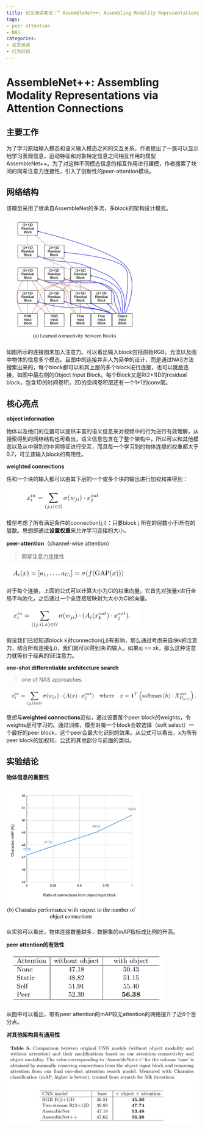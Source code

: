 ```yaml
---
title: 论文阅读笔记：“ AssembleNet++: Assembling Modality Representations via Attention Connections”
tags: 
- peer attention
- NAS
categories:
- 论文阅读
- 行为识别
---
```


# AssembleNet++: Assembling Modality Representations via Attention Connections

## 主要工作

为了学习原始输入模态和语义输入模态之间的交互关系，作者提出了一族可以显示地学习表观信息，运动特征和对象特定信息之间相互作用的模型AssembleNet++。为了对这种不同模态信息的相互作用进行建模，作者搜索了块间的同辈注意力连接性，引入了创新性的peer-attention模块。

## 网络结构

该模型采用了继承自AssembleNet的多流，多block的架构设计模式。

<img src="https://raw.githubusercontent.com/coelien/image-hosting/master/img/202205301641284.png" alt="image-20220530164115003" style="zoom:50%;" />

如图所示的连接图未加入注意力。可以看出输入block包括原始RGB，光流以及图中物体的信息多个模态。且图中的连接并非人为简单的设计，而是通过NAS方法搜索出来的，每个block都可以和其上层的多个block进行连接，也可以跳层连接，如图中最右侧的Object Input Block。每个Block又是R(2+1)D的residual block，包含1D的时间卷积，2D的空间卷积层还有一个1*1的conv层。

## 核心亮点

**object information**

物体以及他们的位置可以提供丰富的语义信息来对视频中的行为进行有效理解，从搜索得到的网络结构也可看出，语义信息包含在了整个架构中，所以可以和其他模态以及从中得到的中间特征进行交互，而且每一个学习到的物体连接的权重都大于0.7，可见该输入block的有用性。

**weighted connections**

任和一个块的输入都可以由其下层的一个或多个块的输出进行加权和来得到：

<img src="https://raw.githubusercontent.com/coelien/image-hosting/master/img/202205311952372.png" alt="image-20220531195223271" style="zoom:50%;" />

模型考虑了所有满足条件的connection(j,i)：只要block j 所在的层数小于i所在的层数。思想即通过**设置权重**来允许学习连接的大小。

**peer-attention**（channel-wise attention）

> 同辈注意力连接性

<img src="https://raw.githubusercontent.com/coelien/image-hosting/master/img/202205311956830.png" alt="image-20220531195640795" style="zoom:50%;" />

对于每个连接，上面的公式可以计算大小为Ci的权重向量。它首先对张量x进行全局平均池化，之后通过一个全连接层映射为大小为Ci的向量。

<img src="https://raw.githubusercontent.com/coelien/image-hosting/master/img/202205311957675.png" alt="image-20220531195707644" style="zoom:50%;" />

假设我们已经知道block k对connection(j,i)有影响，那么通过考虑来自块k的注意力，结合所有连接(j,i)，我们就可以得到块i的输入，如果xj == xk，那么这种注意力就等价于经典的SE注意力。

 **one-shot differentiable architecture search**

> one of NAS approaches

<img src="https://raw.githubusercontent.com/coelien/image-hosting/master/img/202205311957309.png" alt="image-20220531195732278" style="zoom:50%;" />

思想与**weighted connections**近似，通过设置每个peer block的weights，令weights是可学习的。通过训练，模型对每一个block会软选择（soft select）一个最好的peer block，这个peer会最大化识别的效果。从公式可以看出，x为所有peer block的加权和，公式的其他部分与前面的类似。

## 实验结论

**物体信息的重要性**

<img src="https://raw.githubusercontent.com/coelien/image-hosting/master/img/202206011413702.png" alt="image-20220601141335608" style="zoom:50%;" />

从实验可以看出，物体连接数量越多，数据集的mAP指标成比例的升高。

**peer attention的有效性**

<img src="https://raw.githubusercontent.com/coelien/image-hosting/master/img/202206011418526.png" alt="image-20220601141835495" style="zoom:50%;" />

从图中可以看出，带有peer attention的mAP较无attention的网络提升了近6个百分点。

**对其他架构具有通用性**

<img src="https://raw.githubusercontent.com/coelien/image-hosting/master/img/202206011437364.png" alt="image-20220601143738316" style="zoom:50%;" />